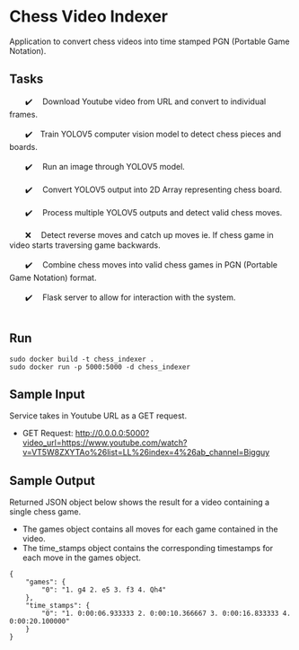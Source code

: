 # Chess Video Indexer
Application to convert chess videos into time stamped PGN (Portable Game Notation).

## Tasks
&emsp;&emsp;:heavy_check_mark:&emsp; Download Youtube video from URL and convert to individual frames.</br></br>
&emsp;&emsp;:heavy_check_mark:&emsp;Train YOLOV5 computer vision model to detect chess pieces and boards.</br></br>
&emsp;&emsp;:heavy_check_mark:&emsp; Run an image through YOLOV5 model.</br></br>
&emsp;&emsp;:heavy_check_mark:&emsp; Convert YOLOV5 output into 2D Array representing chess board.</br></br>
&emsp;&emsp;:heavy_check_mark:&emsp; Process multiple YOLOV5 outputs and detect valid chess moves.</br></br>
&emsp;&emsp;❌&emsp; Detect reverse moves and catch up moves ie. If chess game in video starts traversing game backwards.</br></br>
&emsp;&emsp;:heavy_check_mark:&emsp; Combine chess moves into valid chess games in PGN (Portable Game Notation) format.</br></br>
&emsp;&emsp;:heavy_check_mark:&emsp; Flask server to allow for interaction with the system.</br></br>

## Run
```
sudo docker build -t chess_indexer . 
sudo docker run -p 5000:5000 -d chess_indexer
```

## Sample Input
Service takes in Youtube URL as a GET request. </br>
- GET Request: http://0.0.0.0:5000?video_url=https://www.youtube.com/watch?v=VT5W8ZXYTAo%26list=LL%26index=4%26ab_channel=Bigguy

## Sample Output
Returned JSON object below shows the result for a video containing a single chess game.
 - The games object contains all moves for each game contained in the video.
 - The time_stamps object contains the corresponding timestamps for each move in the games object.
```
{
    "games": {
        "0": "1. g4 2. e5 3. f3 4. Qh4"
    },
    "time_stamps": {
        "0": "1. 0:00:06.933333 2. 0:00:10.366667 3. 0:00:16.833333 4. 0:00:20.100000"
    }
}
```



